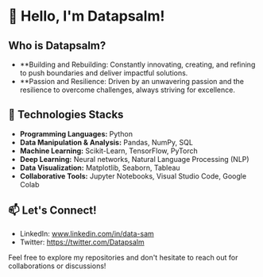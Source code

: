 # 👋 Hello, I'm Datapsalm!

## Who is Datapsalm?

- **Building and Rebuilding: Constantly innovating, creating, and refining to push boundaries and deliver impactful solutions.
- **Passion and Resilience: Driven by an unwavering passion and the resilience to overcome challenges, always striving for excellence.

## 🔧 Technologies Stacks

- **Programming Languages:** Python
- **Data Manipulation & Analysis:** Pandas, NumPy, SQL
- **Machine Learning:** Scikit-Learn, TensorFlow, PyTorch
- **Deep Learning:** Neural networks, Natural Language Processing (NLP)
- **Data Visualization:** Matplotlib, Seaborn, Tableau
- **Collaborative Tools:** Jupyter Notebooks, Visual Studio Code, Google Colab

## 📫 Let's Connect!

- LinkedIn: www.linkedin.com/in/data-sam
- Twitter: https://twitter.com/Datapsalm

Feel free to explore my repositories and don't hesitate to reach out for collaborations or discussions!


